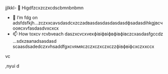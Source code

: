 jjlkkl- 👋 Higdfzcxzczxcdscbmnbnbmn
- 🌱 I’m fdg on adsfdsfkjh...zczxxcаvsdasdcxzczadвasdasdasdasdasdфsadasdіhkgjвсчooяcxvfasdasdvxcxcx
- 📫 How toxcv rcvbveach daszxcvcxvexфівіфвіфвфівфівczcxasdasfgccdz ...sdxzвапadsasdasd
scaasdsadedczxvhsaddfgxcvямясzczxczxczxczzфівфвіфcxczxxccx
<!---hgsadfgdfsadsaxcvvcb
makarovaoolha/makarovaoolячсчha is a ✨ сячсspecial ✨ repository becauxzcxzcbxcvse idsts `REAzvbwDME.md` (this file) appears on your GitHvcxvxczxcub profile.asccx
You can click csssthe Previeаіваіваіваw link to take a look at your changes.asdasdazxcs
--->vc
,nyui
d
